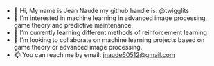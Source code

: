 - 👋 Hi, My name is Jean Naude my github handle is: @twigglits
- 👀 I’m interested in machine learning in advanced image processing, game theory and predictive maintenance. 
- 🌱 I’m currently learning different methods of reinforcement learning
- 💞️ I’m looking to collaborate on machine learning projects based on game theory or advanced image processing.
- 📫 You can reach me by email: jnaude60512@gmail.com

<!---
twigglits/twigglits is a ✨ special ✨ repository because its `README.md` (this file) appears on your GitHub profile.
You can click the Preview link to take a look at your changes.
--->
